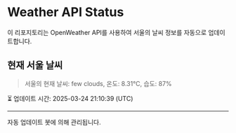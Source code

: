 
# Weather API Status

이 리포지토리는 OpenWeather API를 사용하여 서울의 날씨 정보를 자동으로 업데이트합니다.

## 현재 서울 날씨
> 서울의 현재 날씨: few clouds, 온도: 8.31°C, 습도: 87%

⏳ 업데이트 시간: 2025-03-24 21:10:39 (UTC)

---
자동 업데이트 봇에 의해 관리됩니다.
